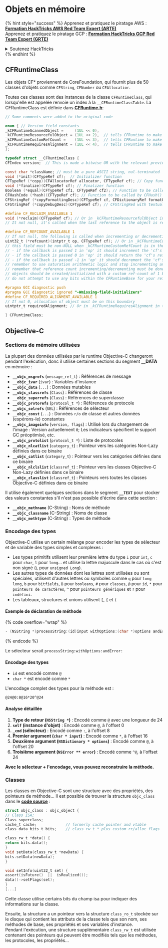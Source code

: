 # Objets en mémoire

{% hint style="success" %}
Apprenez et pratiquez le piratage AWS : <img src="/.gitbook/assets/arte.png" alt="" data-size="line">[**Formation HackTricks AWS Red Team Expert (ARTE)**](https://training.hacktricks.xyz/courses/arte)<img src="/.gitbook/assets/arte.png" alt="" data-size="line">\
Apprenez et pratiquez le piratage GCP : <img src="/.gitbook/assets/grte.png" alt="" data-size="line">[**Formation HackTricks GCP Red Team Expert (GRTE)**<img src="/.gitbook/assets/grte.png" alt="" data-size="line">](https://training.hacktricks.xyz/courses/grte)

<details>

<summary>Soutenez HackTricks</summary>

* Consultez les [**plans d'abonnement**](https://github.com/sponsors/carlospolop)!
* **Rejoignez le** 💬 [**groupe Discord**](https://discord.gg/hRep4RUj7f) ou le [**groupe Telegram**](https://t.me/peass) ou **suivez-nous** sur **Twitter** 🐦 [**@hacktricks\_live**](https://twitter.com/hacktricks\_live)**.**
* **Partagez des astuces de piratage en soumettant des PR aux** [**HackTricks**](https://github.com/carlospolop/hacktricks) et [**HackTricks Cloud**](https://github.com/carlospolop/hacktricks-cloud) dépôts GitHub.

</details>
{% endhint %}

## CFRuntimeClass

Les objets CF\* proviennent de CoreFoundation, qui fournit plus de 50 classes d'objets comme `CFString`, `CFNumber` ou `CFAllocatior`.

Toutes ces classes sont des instances de la classe `CFRuntimeClass`, qui lorsqu'elle est appelée renvoie un index à la `__CFRuntimeClassTable`. La CFRuntimeClass est définie dans [**CFRuntime.h**](https://opensource.apple.com/source/CF/CF-1153.18/CFRuntime.h.auto.html):
```objectivec
// Some comments were added to the original code

enum { // Version field constants
_kCFRuntimeScannedObject =     (1UL << 0),
_kCFRuntimeResourcefulObject = (1UL << 2),  // tells CFRuntime to make use of the reclaim field
_kCFRuntimeCustomRefCount =    (1UL << 3),  // tells CFRuntime to make use of the refcount field
_kCFRuntimeRequiresAlignment = (1UL << 4),  // tells CFRuntime to make use of the requiredAlignment field
};

typedef struct __CFRuntimeClass {
CFIndex version;  // This is made a bitwise OR with the relevant previous flags

const char *className; // must be a pure ASCII string, nul-terminated
void (*init)(CFTypeRef cf);  // Initializer function
CFTypeRef (*copy)(CFAllocatorRef allocator, CFTypeRef cf); // Copy function, taking CFAllocatorRef and CFTypeRef to copy
void (*finalize)(CFTypeRef cf); // Finalizer function
Boolean (*equal)(CFTypeRef cf1, CFTypeRef cf2); // Function to be called by CFEqual()
CFHashCode (*hash)(CFTypeRef cf); // Function to be called by CFHash()
CFStringRef (*copyFormattingDesc)(CFTypeRef cf, CFDictionaryRef formatOptions); // Provides a CFStringRef with a textual description of the object// return str with retain
CFStringRef (*copyDebugDesc)(CFTypeRef cf);	// CFStringRed with textual description of the object for CFCopyDescription

#define CF_RECLAIM_AVAILABLE 1
void (*reclaim)(CFTypeRef cf); // Or in _kCFRuntimeResourcefulObject in the .version to indicate this field should be used
// It not null, it's called when the last reference to the object is released

#define CF_REFCOUNT_AVAILABLE 1
// If not null, the following is called when incrementing or decrementing reference count
uint32_t (*refcount)(intptr_t op, CFTypeRef cf); // Or in _kCFRuntimeCustomRefCount in the .version to indicate this field should be used
// this field must be non-NULL when _kCFRuntimeCustomRefCount is in the .version field
// - if the callback is passed 1 in 'op' it should increment the 'cf's reference count and return 0
// - if the callback is passed 0 in 'op' it should return the 'cf's reference count, up to 32 bits
// - if the callback is passed -1 in 'op' it should decrement the 'cf's reference count; if it is now zero, 'cf' should be cleaned up and deallocated (the finalize callback above will NOT be called unless the process is running under GC, and CF does not deallocate the memory for you; if running under GC, finalize should do the object tear-down and free the object memory); then return 0
// remember to use saturation arithmetic logic and stop incrementing and decrementing when the ref count hits UINT32_MAX, or you will have a security bug
// remember that reference count incrementing/decrementing must be done thread-safely/atomically
// objects should be created/initialized with a custom ref-count of 1 by the class creation functions
// do not attempt to use any bits within the CFRuntimeBase for your reference count; store that in some additional field in your CF object

#pragma GCC diagnostic push
#pragma GCC diagnostic ignored "-Wmissing-field-initializers"
#define CF_REQUIRED_ALIGNMENT_AVAILABLE 1
// If not 0, allocation of object must be on this boundary
uintptr_t requiredAlignment; // Or in _kCFRuntimeRequiresAlignment in the .version field to indicate this field should be used; the allocator to _CFRuntimeCreateInstance() will be ignored in this case; if this is less than the minimum alignment the system supports, you'll get higher alignment; if this is not an alignment the system supports (e.g., most systems will only support powers of two, or if it is too high), the result (consequences) will be up to CF or the system to decide

} CFRuntimeClass;
```
## Objective-C

### Sections de mémoire utilisées

La plupart des données utilisées par le runtime Objective-C changeront pendant l'exécution, donc il utilise certaines sections du segment **\_\_DATA** en mémoire :

- **`__objc_msgrefs`** (`message_ref_t`) : Références de message
- **`__objc_ivar`** (`ivar`) : Variables d'instance
- **`__objc_data`** (`...`) : Données mutables
- **`__objc_classrefs`** (`Class`) : Références de classe
- **`__objc_superrefs`** (`Class`) : Références de superclasse
- **`__objc_protorefs`** (`protocol_t *`) : Références de protocole
- **`__objc_selrefs`** (`SEL`) : Références de sélecteur
- **`__objc_const`** (`...`) : Données `r/o` de classe et autres données (espérons-le) constantes
- **`__objc_imageinfo`** (`version, flags`) : Utilisé lors du chargement de l'image : Version actuellement `0`; Les indicateurs spécifient le support GC préoptimisé, etc.
- **`__objc_protolist`** (`protocol_t *`) : Liste de protocoles
- **`__objc_nlcatlist`** (`category_t`) : Pointeur vers les catégories Non-Lazy définies dans ce binaire
- **`__objc_catlist`** (`category_t`) : Pointeur vers les catégories définies dans ce binaire
- **`__objc_nlclslist`** (`classref_t`) : Pointeur vers les classes Objective-C Non-Lazy définies dans ce binaire
- **`__objc_classlist`** (`classref_t`) : Pointeurs vers toutes les classes Objective-C définies dans ce binaire

Il utilise également quelques sections dans le segment **`__TEXT`** pour stocker des valeurs constantes s'il n'est pas possible d'écrire dans cette section :

- **`__objc_methname`** (C-String) : Noms de méthode
- **`__objc_classname`** (C-String) : Noms de classe
- **`__objc_methtype`** (C-String) : Types de méthode

### Encodage des types

Objective-C utilise un certain mélange pour encoder les types de sélecteur et de variable des types simples et complexes :

- Les types primitifs utilisent leur première lettre du type `i` pour `int`, `c` pour `char`, `l` pour `long`... et utilise la lettre majuscule dans le cas où c'est non signé (`L` pour `unsigned Long`).
- Les autres types de données dont les lettres sont utilisées ou sont spéciales, utilisent d'autres lettres ou symboles comme `q` pour `long long`, `b` pour `bitfields`, `B` pour `booleans`, `#` pour `classes`, `@` pour `id`, `*` pour `pointeurs de caractères`, `^` pour `pointeurs génériques` et `?` pour `indéfini`.
- Les tableaux, structures et unions utilisent `[`, `{` et `(`

#### Exemple de déclaration de méthode

{% code overflow="wrap" %}
```objectivec
- (NSString *)processString:(id)input withOptions:(char *)options andError:(id)error;
```
{% endcode %}

Le sélecteur serait `processString:withOptions:andError:`

#### Encodage des types

* `id` est encodé comme `@`
* `char *` est encodé comme `*`

L'encodage complet des types pour la méthode est :
```less
@24@0:8@16*20^@24
```
#### Analyse détaillée

1. **Type de retour (`NSString *`)** : Encodé comme `@` avec une longueur de 24
2. **`self` (instance d'objet)** : Encodé comme `@`, à l'offset 0
3. **`_cmd` (sélecteur)** : Encodé comme `:`, à l'offset 8
4. **Premier argument (`char * input`)** : Encodé comme `*`, à l'offset 16
5. **Deuxième argument (`NSDictionary * options`)** : Encodé comme `@`, à l'offset 20
6. **Troisième argument (`NSError ** error`)** : Encodé comme `^@`, à l'offset 24

**Avec le sélecteur + l'encodage, vous pouvez reconstruire la méthode.**

### **Classes**

Les classes en Objective-C sont une structure avec des propriétés, des pointeurs de méthode... Il est possible de trouver la structure `objc_class` dans le [**code source**](https://opensource.apple.com/source/objc4/objc4-756.2/runtime/objc-runtime-new.h.auto.html) :
```objectivec
struct objc_class : objc_object {
// Class ISA;
Class superclass;
cache_t cache;             // formerly cache pointer and vtable
class_data_bits_t bits;    // class_rw_t * plus custom rr/alloc flags

class_rw_t *data() {
return bits.data();
}
void setData(class_rw_t *newData) {
bits.setData(newData);
}

void setInfo(uint32_t set) {
assert(isFuture()  ||  isRealized());
data()->setFlags(set);
}
[...]
```
Cette classe utilise certains bits du champ isa pour indiquer des informations sur la classe.

Ensuite, la structure a un pointeur vers la structure `class_ro_t` stockée sur le disque qui contient les attributs de la classe tels que son nom, ses méthodes de base, ses propriétés et ses variables d'instance.\
Pendant l'exécution, une structure supplémentaire `class_rw_t` est utilisée contenant des pointeurs qui peuvent être modifiés tels que les méthodes, les protocoles, les propriétés...
